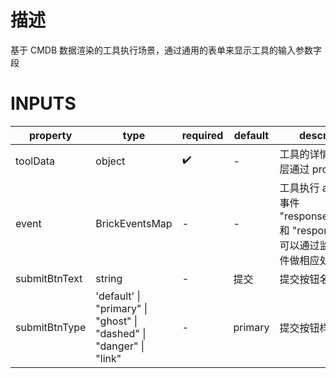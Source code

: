 [//]: # "business-bricks/tool-and-flow/tool-execution-form-template.ts"

# 描述

基于 CMDB 数据渲染的工具执行场景，通过通用的表单来显示工具的输入参数字段

# INPUTS

| property      | type                                                                                    | required | default | description                                                                                    |
| ------------- | --------------------------------------------------------------------------------------- | -------- | ------- | ---------------------------------------------------------------------------------------------- |
| toolData      | object                                                                                  | ✔️       | -       | 工具的详情信息，外层通过 provider 获取                                                         |
| event         | BrickEventsMap                                                                          | -️       | -       | 工具执行 api 触发的事件 "response.success" 和 "response.error", 可以通过监听这些事件做相应处理 |
| submitBtnText | string                                                                                  | -️       | 提交    | 提交按钮名称                                                                                   |
| submitBtnType | 'default' &#124; "primary" &#124; "ghost" &#124; "dashed" &#124; "danger" &#124; "link" | -️       | primary | 提交按钮样式                                                                                   |
